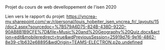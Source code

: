 Projet du cours de web develloppement de l'isen 2020

Lien vers le rapport du projet: https://yncrea-my.sharepoint.com/:w:/r/personal/louis_hobeiter_isen_yncrea_fr/_layouts/15/doc2.aspx?sourcedoc=%7B579A6D75-824B-438D-922D-90AB8B1B9CFE%7D&file=Music%20and%20Geography%20Quiz.docx&action=edit&mobileredirect=true&wdPreviousSession=25919d76-9e16-4862-8e39-c1b632e68895&wdOrigin=TEAMS-ELECTRON.p2p.undefined
